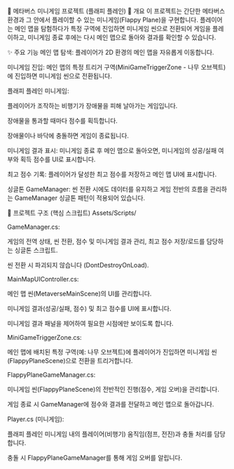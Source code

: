 🚀 메타버스 미니게임 프로젝트 (플래피 플레인)
📖 개요
이 프로젝트는 간단한 메타버스 환경과 그 안에서 플레이할 수 있는 미니게임(Flappy Plane)을 구현합니다. 플레이어는 메인 맵을 탐험하다가 특정 구역에 진입하면 미니게임 씬으로 전환되어 게임을 플레이하고, 미니게임 종료 후에는 다시 메인 맵으로 돌아와 결과를 확인할 수 있습니다.

✨ 주요 기능
메인 맵 탐색: 플레이어가 2D 환경의 메인 맵을 자유롭게 이동합니다.

미니게임 진입: 메인 맵의 특정 트리거 구역(MiniGameTriggerZone - 나무 오브젝트)에 진입하면 미니게임 씬으로 전환됩니다.

플래피 플레인 미니게임:

플레이어가 조작하는 비행기가  장애물을 피해 날아가는 게임입니다.

장애물을 통과할 때마다 점수를 획득합니다.

장애물이나 바닥에 충돌하면 게임이 종료됩니다.

미니게임 결과 표시: 미니게임 종료 후 메인 맵으로 돌아오면, 미니게임의 성공/실패 여부와 획득 점수를 UI로 표시합니다.

최고 점수 기록: 플레이어가 달성한 최고 점수를 저장하고 메인 맵 UI에 표시합니다.

싱글톤 GameManager: 씬 전환 시에도 데이터를 유지하고 게임 전반의 흐름을 관리하는 GameManager 싱글톤 패턴이 적용되어 있습니다.

📁 프로젝트 구조 (핵심 스크립트)
Assets/Scripts/

GameManager.cs:

게임의 전역 상태, 씬 전환, 점수 및 미니게임 결과 관리, 최고 점수 저장/로드를 담당하는 싱글톤 스크립트.

씬 전환 시 파괴되지 않습니다 (DontDestroyOnLoad).

MainMapUIController.cs:

메인 맵 씬(MetaverseMainScene)의 UI를 관리합니다.

미니게임 결과(성공/실패, 점수) 및 최고 점수를 UI에 표시합니다.

미니게임 결과 패널을 제어하여 필요한 시점에만 보이도록 합니다.

MiniGameTriggerZone.cs:

메인 맵에 배치된 특정 구역(예: 나무 오브젝트)에 플레이어가 진입하면 미니게임 씬(FlappyPlaneScene)으로 전환을 트리거합니다.

FlappyPlaneGameManager.cs:

미니게임 씬(FlappyPlaneScene)의 전반적인 진행(점수, 게임 오버)을 관리합니다.

게임 종료 시 GameManager에 점수와 결과를 전달하고 메인 맵으로 돌아갑니다.

Player.cs (미니게임):

플래피 플레인 미니게임 내의 플레이어(비행기) 움직임(점프, 전진)과 충돌 처리를 담당합니다.

충돌 시 FlappyPlaneGameManager를 통해 게임 오버를 알립니다.
